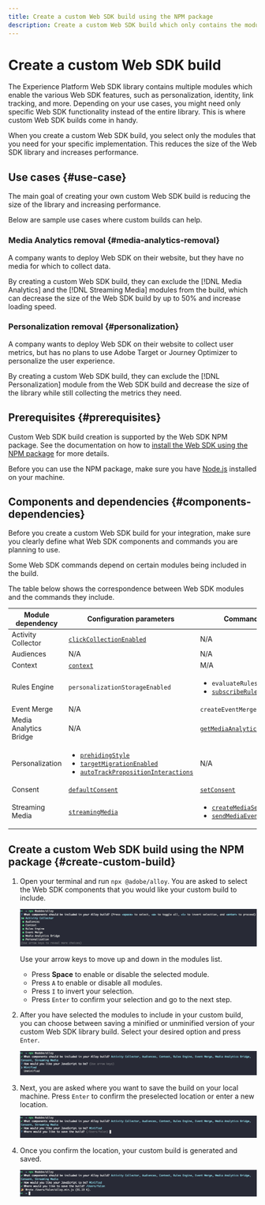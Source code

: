 ```yaml
---
title: Create a custom Web SDK build using the NPM package
description: Create a custom Web SDK build which only contains the modules that you need.
---
```


# Create a custom Web SDK build

The Experience Platform Web SDK library contains multiple modules which enable the various Web SDK features, such as personalization, identity, link tracking, and more. Depending on your use cases, you might need only specific Web SDK functionality instead of the entire library. This is where custom Web SDK builds come in handy.

When you create a custom Web SDK build, you select only the modules that you need for your specific implementation. This reduces the size of the Web SDK library and increases performance.

## Use cases {#use-case}

The main goal of creating your own custom Web SDK build is reducing the size of the library and increasing performance.

Below are sample use cases where custom builds can help.

### Media Analytics removal {#media-analytics-removal}

A company wants to deploy Web SDK on their website, but they have no media for which to collect data.

By creating a custom Web SDK build, they can exclude the [!DNL Media Analytics] and the [!DNL Streaming Media] modules from the build, which can decrease the size of the Web SDK build by up to 50% and increase loading speed.

### Personalization removal {#personalization}

A company wants to deploy Web SDK on their website to collect user metrics, but has no plans to use Adobe Target or Journey Optimizer to personalize the user experience.

By creating a custom Web SDK build, they can exclude the [!DNL Personalization] module from the Web SDK build and decrease the size of the library while still collecting the metrics they need.

## Prerequisites {#prerequisites}

Custom Web SDK build creation is supported by the Web SDK NPM package. See the documentation on how to [install the Web SDK using the NPM package](npm.md) for more details.

Before you can use the NPM package, make sure you have [Node.js](https://nodejs.org/en/download/package-manager/all) installed on your machine.

## Components and dependencies {#components-dependencies}

Before you create a custom Web SDK build for your integration, make sure you clearly define what Web SDK components and commands you are planning to use.

Some Web SDK commands depend on certain modules being included in the build.

The table below shows the correspondence between Web SDK modules and the commands they include.

| Module dependency | Configuration parameters | Commands |
|---------|----------|---------|
| Activity Collector | [`clickCollectionEnabled`](../commands/configure/clickcollectionenabled.md) | N/A |
| Audiences | N/A | N/A |
| Context | [`context`](../commands/configure/context.md) | M/A |
| Rules Engine | `personalizationStorageEnabled` | <ul><li>`evaluateRulesets`</li><li>[`subscribeRulesetItems`](../commands/subscriberulesetitems.md)</li></ul> |
| Event Merge | N/A | `createEventMergeId` |
| Media Analytics Bridge | N/A | [`getMediaAnalyticsTracker`](../commands/getmediaanalyticstracker.md) |
| Personalization | <ul><li>[`prehidingStyle`](../commands/configure/prehidingstyle.md)</li><li>[`targetMigrationEnabled`](../commands/configure/targetmigrationenabled.md)</li><li>[`autoTrackPropositionInteractions`](../commands/configure/autotrackpropositioninteractionsenabled.md)</li></ul>  | N/A |
| Consent | [`defaultConsent`](../commands/configure/defaultconsent.md) | [`setConsent`](../commands/setconsent.md) |
| Streaming Media | [`streamingMedia`](../commands/configure/streamingmedia.md) | <ul><li>[`createMediaSession`](../commands/createmediasession.md)</li><li>[`sendMediaEvent`](../commands/sendmediaevent.md)</li></ul> |

## Create a custom Web SDK build using the NPM package {#create-custom-build}


1. Open your terminal and run `npx @adobe/alloy`. You are asked to select the Web SDK components that you would like your custom build to include.

    ![Image of a terminal showing the custom build module selection.](../assets/custom-build/npx.png)

    Use your arrow keys to move up and down in the modules list.

    * Press **Space** to enable or disable the selected module.
    * Press `A` to enable or disable all modules.
    * Press `I` to invert your selection.
    * Press `Enter` to confirm your selection and go to the next step.

1. After you have selected the modules to include in your custom build, you can choose between saving a minified or unminified version of your custom Web SDK library build. Select your desired option and press `Enter`.

    ![Image of a terminal showing the custom build minify selection.](../assets/custom-build/minify.png)

1. Next, you are asked where you want to save the build on your local machine. Press `Enter` to confirm the preselected location or enter a new location.

    ![Image of a terminal showing the custom build save option.](../assets/custom-build/save.png)

1. Once you confirm the location, your custom build is generated and saved.

    ![Image of a terminal showing the custom build saved location.](../assets/custom-build/saved.png)

